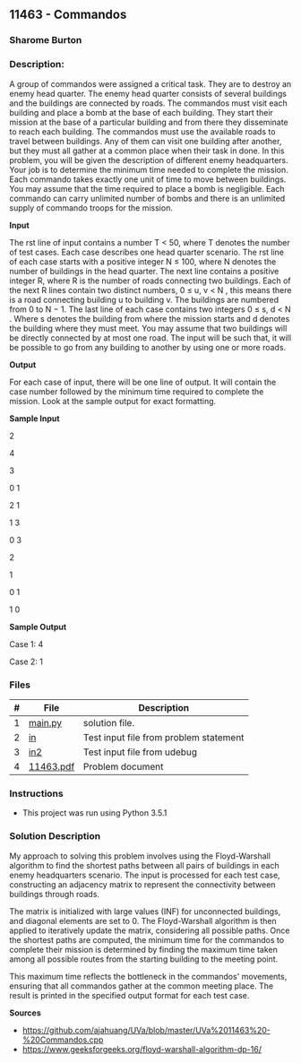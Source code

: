 ## 11463 - Commandos
### Sharome Burton
### Description:

A group of commandos were assigned a critical task. They are to destroy an enemy head quarter.
The enemy head quarter consists of several buildings and the buildings are connected by roads. The
commandos must visit each building and place a bomb at the base of each building. They start their
mission at the base of a particular building and from there they disseminate to reach each building.
The commandos must use the available roads to travel between buildings. Any of them can visit one
building after another, but they must all gather at a common place when their task in done.
In this problem, you will be given the description of different enemy headquarters. Your job is to
determine the minimum time needed to complete the mission. Each commando takes exactly one unit
of time to move between buildings.
You may assume that the time required to place a bomb is negligible. Each commando can carry
unlimited number of bombs and there is an unlimited supply of commando troops for the mission.

**Input**

The rst line of input contains a number T < 50, where T denotes the number of test cases.
Each case describes one head quarter scenario. The rst line of each case starts with a positive
integer N ≤ 100, where N denotes the number of buildings in the head quarter. The next line contains
a positive integer R, where R is the number of roads connecting two buildings. Each of the next R
lines contain two distinct numbers, 0 ≤ u, v < N , this means there is a road connecting building u
to building v. The buildings are numbered from 0 to N − 1. The last line of each case contains two
integers 0 ≤ s, d < N . Where s denotes the building from where the mission starts and d denotes the
building where they must meet.
You may assume that two buildings will be directly connected by at most one road. The input will
be such that, it will be possible to go from any building to another by using one or more roads.

**Output**

For each case of input, there will be one line of output. It will contain the case number followed by the
minimum time required to complete the mission. Look at the sample output for exact formatting.

**Sample Input**

2

4

3

0 1

2 1

1 3

0 3

2

1

0 1

1 0

**Sample Output**

Case 1: 4

Case 2: 1


### Files

|   #   | File                       | Description                                                |
| :---: | -------------------------- | ---------------------------------------------------------- |
|   1   | [main.py](./main.py)     | solution file.                                             |
|   2   | [in](./in)           | Test input file from problem statement                     |
|   3   | [in2](./in2)           | Test input file from udebug                    |
|   4   | [11463.pdf](./11463.pdf)         | Problem document                            |


### Instructions

- This project was run using Python 3.5.1

### Solution Description

My approach to solving this problem involves using the Floyd-Warshall algorithm to find the shortest paths between all pairs of buildings in each enemy headquarters scenario. The input is processed for each test case, constructing an adjacency matrix to represent the connectivity between buildings through roads.

The matrix is initialized with large values (INF) for unconnected buildings, and diagonal elements are set to 0. The Floyd-Warshall algorithm is then applied to iteratively update the matrix, considering all possible paths. Once the shortest paths are computed, the minimum time for the commandos to complete their mission is determined by finding the maximum time taken among all possible routes from the starting building to the meeting point. 

This maximum time reflects the bottleneck in the commandos' movements, ensuring that all commandos gather at the common meeting place. The result is printed in the specified output format for each test case.


**Sources**

- https://github.com/ajahuang/UVa/blob/master/UVa%2011463%20-%20Commandos.cpp
- https://www.geeksforgeeks.org/floyd-warshall-algorithm-dp-16/ 
